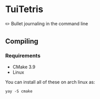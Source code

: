 # TuiTetris
✏️ Bullet journaling in the command line

## Compiling
### Requirements
- CMake 3.9
- Linux

You can install all of these on arch linux as:
```
yay -S cmake
